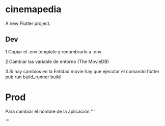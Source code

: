 # cinemapedia

A new Flutter project.

## Dev

1.Copiar el .env.template y renombrarlo a .env

2.Cambiar las variable de entorno (The MovieDB)

3.Si hay cambios en la Entidad movie hay que ejecutar el comando
flutter pub run build_runner build

# Prod
Para cambiar el nombre de la aplicación
'''


'''